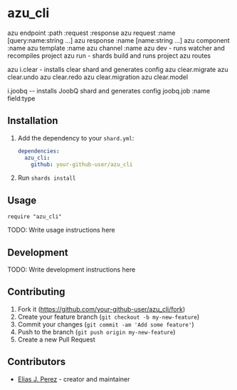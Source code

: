 # azu_cli

azu endpoint :path :request :response
azu request :name [query:name:string ...]
azu response :name [name:string ...]
azu component :name
azu template :name
azu channel :name
azu dev - runs watcher and recompiles project
azu run - shards build and runs project
azu routes

azu i.clear - installs clear shard and generates config
azu clear.migrate
azu clear.undo
azu clear.redo
azu clear.migration
azu clear.model

i.joobq -- installs JoobQ shard and generates config
joobq.job :name field:type 



## Installation

1. Add the dependency to your `shard.yml`:

   ```yaml
   dependencies:
     azu_cli:
       github: your-github-user/azu_cli
   ```

2. Run `shards install`

## Usage

```crystal
require "azu_cli"
```

TODO: Write usage instructions here

## Development

TODO: Write development instructions here

## Contributing

1. Fork it (<https://github.com/your-github-user/azu_cli/fork>)
2. Create your feature branch (`git checkout -b my-new-feature`)
3. Commit your changes (`git commit -am 'Add some feature'`)
4. Push to the branch (`git push origin my-new-feature`)
5. Create a new Pull Request

## Contributors

- [Elias J. Perez](https://github.com/your-github-user) - creator and maintainer
